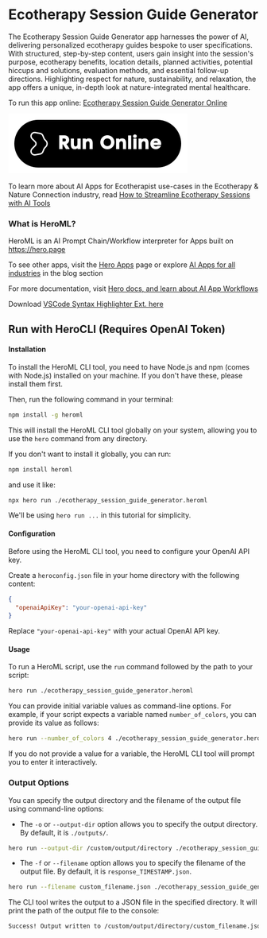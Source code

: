 # Ecotherapy Session Guide Generator

The Ecotherapy Session Guide Generator app harnesses the power of AI, delivering personalized ecotherapy guides bespoke to user specifications. With structured, step-by-step content, users gain insight into the session's purpose, ecotherapy benefits, location details, planned activities, potential hiccups and solutions, evaluation methods, and essential follow-up directions. Highlighting respect for nature, sustainability, and relaxation, the app offers a unique, in-depth look at nature-integrated mental healthcare.

To run this app online: [Ecotherapy Session Guide Generator Online](https://hero.page/app/ecotherapy-session-guide-generator-ai-generated-personalized-ecotherapy-guides/PB2kNFMvsmlVVTVIlNHU)

[![Run Ecotherapy Session Guide Generator Online](/assets/run.svg)](https://hero.page/app/ecotherapy-session-guide-generator-ai-generated-personalized-ecotherapy-guides/PB2kNFMvsmlVVTVIlNHU)

To learn more about AI Apps for Ecotherapist use-cases in the Ecotherapy & Nature Connection industry, read [How to Streamline Ecotherapy Sessions with AI Tools](https://hero.page/blog/ai/ecotherapy-and-nature-connection/how-to-streamline-ecotherapy-sessions-with-ai-tools/170849)

### What is HeroML?
HeroML is an AI Prompt Chain/Workflow interpreter for Apps built on https://hero.page 

To see other apps, visit the [Hero Apps](https://hero.page/apps) page or explore [AI Apps for all industries](https://hero.page/blog) in the blog section

For more documentation, visit [Hero docs, and learn about AI App Workflows](https://hero.page/tutorials/introduction-to-heroml)

Download [VSCode Syntax Highlighter Ext. here](https://marketplace.visualstudio.com/items?itemName=hero-page.heroml)

## Run with HeroCLI (Requires OpenAI Token)

#### Installation

To install the HeroML CLI tool, you need to have Node.js and npm (comes with Node.js) installed on your machine. If you don't have these, please install them first. 

Then, run the following command in your terminal:

```bash
npm install -g heroml
```

This will install the HeroML CLI tool globally on your system, allowing you to use the `hero` command from any directory.

If you don't want to install it globally, you can run:

```bash
npm install heroml
```

and use it like:

```bash
npx hero run ./ecotherapy_session_guide_generator.heroml
```

We'll be using `hero run ...` in this tutorial for simplicity.

#### Configuration

Before using the HeroML CLI tool, you need to configure your OpenAI API key. 

Create a `heroconfig.json` file in your home directory with the following content:

```json
{
  "openaiApiKey": "your-openai-api-key"
}
```

Replace `"your-openai-api-key"` with your actual OpenAI API key.

#### Usage

To run a HeroML script, use the `run` command followed by the path to your script:

```bash
hero run ./ecotherapy_session_guide_generator.heroml
```

You can provide initial variable values as command-line options. For example, if your script expects a variable named `number_of_colors`, you can provide its value as follows:

```bash
hero run --number_of_colors 4 ./ecotherapy_session_guide_generator.heroml
```

If you do not provide a value for a variable, the HeroML CLI tool will prompt you to enter it interactively.

### Output Options

You can specify the output directory and the filename of the output file using command-line options:

- The `-o` or `--output-dir` option allows you to specify the output directory. By default, it is `./outputs/`.

```bash
hero run --output-dir /custom/output/directory ./ecotherapy_session_guide_generator.heroml
```

- The `-f` or `--filename` option allows you to specify the filename of the output file. By default, it is `response_TIMESTAMP.json`.

```bash
hero run --filename custom_filename.json ./ecotherapy_session_guide_generator.heroml
```

The CLI tool writes the output to a JSON file in the specified directory. It will print the path of the output file to the console:

```bash
Success! Output written to /custom/output/directory/custom_filename.json
```


